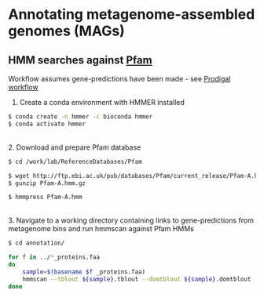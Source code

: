 # Annotating metagenome-assembled genomes (MAGs)

## HMM searches against [Pfam](https://academic.oup.com/nar/article/26/1/320/2379329)

Workflow assumes gene-predictions have been made - see [Prodigal workflow](https://github.com/dgittins/Metagenomics/blob/main/annotation/genepredictionProdigal.md)

1. Create a conda environment with HMMER installed

```bash
$ conda create -n hmmer -c bioconda hmmer
$ conda activate hmmer
```

\
2. Download and prepare Pfam database 

```bash
$ cd /work/lab/ReferenceDatabases/Pfam

$ wget http://ftp.ebi.ac.uk/pub/databases/Pfam/current_release/Pfam-A.hmm.gz
$ gunzip Pfam-A.hmm.gz

$ hmmpress Pfam-A.hmm
```

\
3. Navigate to a working directory containing links to gene-predictions from metagenome bins and run hmmscan against Pfam HMMs

```bash
$ cd annotation/

for f in ../*_proteins.faa
do
	sample=$(basename $f _proteins.faa)
	hmmscan --tblout ${sample}.tblout --domtblout ${sample}.domtblout --noali --notextw --cut_tc --cpu 40 /work/lab/ReferenceDatabases/Pfam/Pfam-A.hmm ../${sample}_proteins.faa > ${sample}.hmmscan.tc.out
done
```




